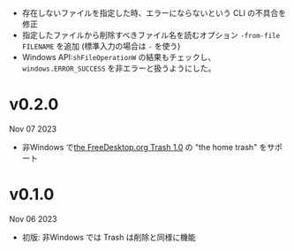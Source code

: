- 存在しないファイルを指定した時、エラーにならないという CLI の不具合を修正
- 指定したファイルから削除すべきファイル名を読むオプション `-from-file FILENAME` を追加 (標準入力の場合は `-` を使う)
- Windows API:`shFileOperationW` の結果もチェックし、`windows.ERROR_SUCCESS` を非エラーと扱うようにした。

v0.2.0
======
Nov 07 2023

- 非Windows で[the FreeDesktop.org Trash 1.0][freedesktop] の "the home trash" をサポート

[freedesktop]: https://specifications.freedesktop.org/trash-spec/trashspec-1.0.html

v0.1.0
======
Nov 06 2023

- 初版: 非Windows では Trash は削除と同様に機能
